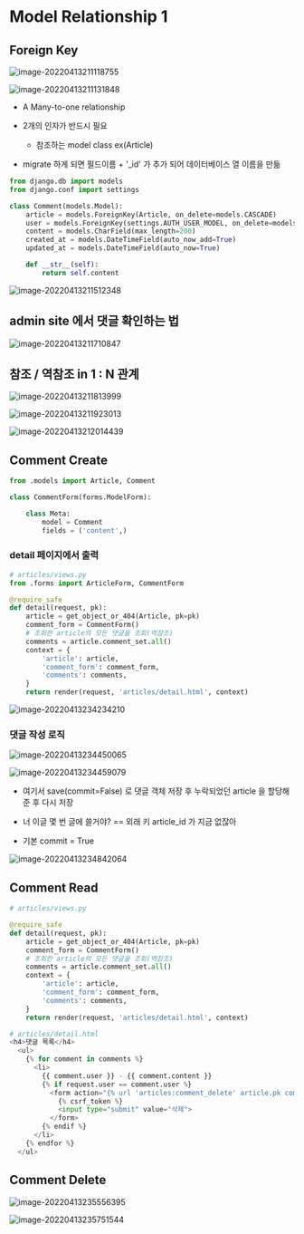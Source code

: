 # Model Relationship 1

## Foreign Key

![image-20220413211118755](django_Model_Relationship_1.assets/image-20220413211118755.png)

![image-20220413211131848](django_Model_Relationship_1.assets/image-20220413211131848.png)

- A Many-to-one relationship
- 2개의 인자가 반드시 필요
  - 참조하는 model class  ex(Article)

- migrate 하게 되면 필드이름 + '_id' 가 추가 되어 데이터베이스 열 이름을 만듦



```python
from django.db import models
from django.conf import settings

class Comment(models.Model):
    article = models.ForeignKey(Article, on_delete=models.CASCADE)
    user = models.ForeignKey(settings.AUTH_USER_MODEL, on_delete=models.CASCADE)
    content = models.CharField(max_length=200)
    created_at = models.DateTimeField(auto_now_add=True)
    updated_at = models.DateTimeField(auto_now=True)

    def __str__(self):
        return self.content
```

![image-20220413211512348](django_Model_Relationship_1.assets/image-20220413211512348.png)



## admin site 에서 댓글 확인하는 법

![image-20220413211710847](django_Model_Relationship_1.assets/image-20220413211710847.png)



## 참조 / 역참조 in 1 : N 관계

 ![image-20220413211813999](django_Model_Relationship_1.assets/image-20220413211813999.png)

![image-20220413211923013](django_Model_Relationship_1.assets/image-20220413211923013.png)

![image-20220413212014439](django_Model_Relationship_1.assets/image-20220413212014439.png)



## Comment Create

```python
from .models import Article, Comment

class CommentForm(forms.ModelForm):

    class Meta:
        model = Comment
        fields = ('content',)
```

### detail 페이지에서 출력

```python
# articles/views.py
from .forms import ArticleForm, CommentForm

@require_safe
def detail(request, pk):
    article = get_object_or_404(Article, pk=pk)
    comment_form = CommentForm()
    # 조회한 article의 모든 댓글을 조회(역참조)
    comments = article.comment_set.all()
    context = {
        'article': article,
        'comment_form': comment_form,
        'comments': comments,
    }
    return render(request, 'articles/detail.html', context)
```

![image-20220413234234210](django_Model_Relationship_1.assets/image-20220413234234210.png)

### 댓글 작성 로직

![image-20220413234450065](django_Model_Relationship_1.assets/image-20220413234450065.png)

![image-20220413234459079](django_Model_Relationship_1.assets/image-20220413234459079.png)

- 여기서 save(commit=False) 로 댓글 객체 저장 후 누락되었던 article 을 할당해준 후 다시 저장

- 너 이글 몇 번 글에 쓸거야? == 외래 키 article_id 가 지금 없잖아

- 기본 commit = True 

  

![image-20220413234842064](django_Model_Relationship_1.assets/image-20220413234842064.png)





## Comment Read

```python
# articles/views.py

@require_safe
def detail(request, pk):
    article = get_object_or_404(Article, pk=pk)
    comment_form = CommentForm()
    # 조회한 article의 모든 댓글을 조회(역참조)
    comments = article.comment_set.all()
    context = {
        'article': article,
        'comment_form': comment_form,
        'comments': comments,
    }
    return render(request, 'articles/detail.html', context)
```



```python
# articles/detail.html
<h4>댓글 목록</h4>
  <ul>
    {% for comment in comments %}
      <li>
        {{ comment.user }} - {{ comment.content }}
        {% if request.user == comment.user %}
          <form action="{% url 'articles:comment_delete' article.pk comment.pk %}" method = "POST">
            {% csrf_token %}
            <input type="submit" value="삭제">
          </form>
        {% endif %}
      </li>
    {% endfor %}
  </ul>
```



## Comment Delete

![image-20220413235556395](django_Model_Relationship_1.assets/image-20220413235556395.png)

![image-20220413235751544](django_Model_Relationship_1.assets/image-20220413235751544.png)